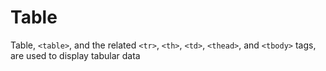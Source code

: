 # Table

Table, `<table>`, and the related `<tr>`, `<th>`, `<td>`, `<thead>`, and `<tbody>` tags, are used to display tabular data
